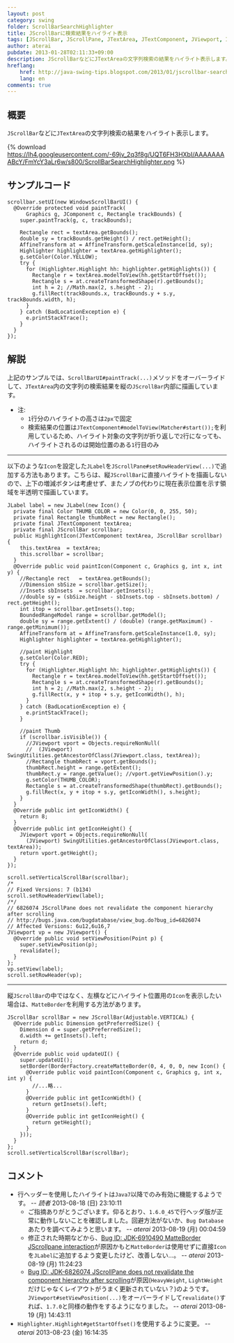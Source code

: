 ```yaml
---
layout: post
category: swing
folder: ScrollBarSearchHighlighter
title: JScrollBarに検索結果をハイライト表示
tags: [JScrollBar, JScrollPane, JTextArea, JTextComponent, JViewport, Icon, Highlighter, Pattern, Matcher, MatteBorder]
author: aterai
pubdate: 2013-01-28T02:11:33+09:00
description: JScrollBarなどにJTextAreaの文字列検索の結果をハイライト表示します。
hreflang:
    href: http://java-swing-tips.blogspot.com/2013/01/jscrollbar-search-highlighter.html
    lang: en
comments: true
---
```

## 概要
`JScrollBar`などに`JTextArea`の文字列検索の結果をハイライト表示します。

{% download https://lh4.googleusercontent.com/-69jv_2q3f8g/UQT6FH3HXbI/AAAAAAAABcY/FmYcY3aLr6w/s800/ScrollBarSearchHighlighter.png %}

## サンプルコード
<pre class="prettyprint"><code>scrollbar.setUI(new WindowsScrollBarUI() {
  @Override protected void paintTrack(
      Graphics g, JComponent c, Rectangle trackBounds) {
    super.paintTrack(g, c, trackBounds);

    Rectangle rect = textArea.getBounds();
    double sy = trackBounds.getHeight() / rect.getHeight();
    AffineTransform at = AffineTransform.getScaleInstance(1d, sy);
    Highlighter highlighter = textArea.getHighlighter();
    g.setColor(Color.YELLOW);
    try {
      for (Highlighter.Highlight hh: highlighter.getHighlights()) {
        Rectangle r = textArea.modelToView(hh.getStartOffset());
        Rectangle s = at.createTransformedShape(r).getBounds();
        int h = 2; //Math.max(2, s.height - 2);
        g.fillRect(trackBounds.x, trackBounds.y + s.y, trackBounds.width, h);
      }
    } catch (BadLocationException e) {
      e.printStackTrace();
    }
  }
});
</code></pre>

## 解説
上記のサンプルでは、`ScrollBarUI#paintTrack(...)`メソッドをオーバーライドして、`JTextArea`内の文字列の検索結果を縦の`JScrollBar`内部に描画しています。

- 注:
    - `1`行分のハイライトの高さは`2px`で固定
    - 検索結果の位置は`JTextComponent#modelToView(Matcher#start());`を利用しているため、ハイライト対象の文字列が折り返しで`2`行になっても、ハイライトされるのは開始位置のある`1`行目のみ

<!-- dummy comment line for breaking list -->

- - - -
以下のような`Icon`を設定した`JLabel`を`JScrollPane#setRowHeaderView(...)`で追加する方法もあります。こちらは、縦`JScrollBar`に直接ハイライトを描画しないので、上下の増減ボタンは考慮せず、またノブの代わりに現在表示位置を示す領域を半透明で描画しています。

<pre class="prettyprint"><code>JLabel label = new JLabel(new Icon() {
  private final Color THUMB_COLOR = new Color(0, 0, 255, 50);
  private final Rectangle thumbRect = new Rectangle();
  private final JTextComponent textArea;
  private final JScrollBar scrollbar;
  public HighlightIcon(JTextComponent textArea, JScrollBar scrollbar) {
    this.textArea  = textArea;
    this.scrollbar = scrollbar;
  }
  @Override public void paintIcon(Component c, Graphics g, int x, int y) {
    //Rectangle rect   = textArea.getBounds();
    //Dimension sbSize = scrollbar.getSize();
    //Insets sbInsets  = scrollbar.getInsets();
    //double sy = (sbSize.height - sbInsets.top - sbInsets.bottom) / rect.getHeight();
    int itop = scrollbar.getInsets().top;
    BoundedRangeModel range = scrollbar.getModel();
    double sy = range.getExtent() / (double) (range.getMaximum() - range.getMinimum());
    AffineTransform at = AffineTransform.getScaleInstance(1.0, sy);
    Highlighter highlighter = textArea.getHighlighter();

    //paint Highlight
    g.setColor(Color.RED);
    try {
      for (Highlighter.Highlight hh: highlighter.getHighlights()) {
        Rectangle r = textArea.modelToView(hh.getStartOffset());
        Rectangle s = at.createTransformedShape(r).getBounds();
        int h = 2; //Math.max(2, s.height - 2);
        g.fillRect(x, y + itop + s.y, getIconWidth(), h);
      }
    } catch (BadLocationException e) {
      e.printStackTrace();
    }

    //paint Thumb
    if (scrollbar.isVisible()) {
      //JViewport vport = Objects.requireNonNull(
      //  (JViewport) SwingUtilities.getAncestorOfClass(JViewport.class, textArea));
      //Rectangle thumbRect = vport.getBounds();
      thumbRect.height = range.getExtent();
      thumbRect.y = range.getValue(); //vport.getViewPosition().y;
      g.setColor(THUMB_COLOR);
      Rectangle s = at.createTransformedShape(thumbRect).getBounds();
      g.fillRect(x, y + itop + s.y, getIconWidth(), s.height);
    }
  }
  @Override public int getIconWidth() {
    return 8;
  }
  @Override public int getIconHeight() {
    JViewport vport = Objects.requireNonNull(
      (JViewport) SwingUtilities.getAncestorOfClass(JViewport.class, textArea));
    return vport.getHeight();
  }
});

scroll.setVerticalScrollBar(scrollbar);
/*
// Fixed Versions: 7 (b134)
scroll.setRowHeaderView(label);
/*/
// 6826074 JScrollPane does not revalidate the component hierarchy after scrolling
// http://bugs.java.com/bugdatabase/view_bug.do?bug_id=6826074
// Affected Versions: 6u12,6u16,7
JViewport vp = new JViewport() {
  @Override public void setViewPosition(Point p) {
    super.setViewPosition(p);
    revalidate();
  }
};
vp.setView(label);
scroll.setRowHeader(vp);
</code></pre>

- - - -
縦`JScrollBar`の中ではなく、左横などにハイライト位置用の`Icon`を表示したい場合は、`MatteBorder`を利用する方法があります。

<pre class="prettyprint"><code>JScrollBar scrollBar = new JScrollBar(Adjustable.VERTICAL) {
  @Override public Dimension getPreferredSize() {
    Dimension d = super.getPreferredSize();
    d.width += getInsets().left;
    return d;
  }
  @Override public void updateUI() {
    super.updateUI();
    setBorder(BorderFactory.createMatteBorder(0, 4, 0, 0, new Icon() {
      @Override public void paintIcon(Component c, Graphics g, int x, int y) {
        //...略...
      }
      @Override public int getIconWidth() {
        return getInsets().left;
      }
      @Override public int getIconHeight() {
        return getHeight();
      }
    }));
  }
};
scroll.setVerticalScrollBar(scrollBar);
</code></pre>

## コメント
- 行ヘッダーを使用したハイライトは`Java7`以降でのみ有効に機能するようです。 -- *読者* 2013-08-18 (日) 23:10:11
    - ご指摘ありがとうございます。仰るとおり、`1.6.0_45`で行ヘッダ版が正常に動作しないことを確認しました。回避方法がないか、`Bug Database`あたりを調べてみようと思います。 -- *aterai* 2013-08-19 (月) 00:04:59
    - 修正された時期などから、[Bug ID: JDK-6910490 MatteBorder JScrollpane interaction](http://bugs.java.com/bugdatabase/view_bug.do?bug_id=6910490)が原因かもと`MatteBorder`は使用せずに直接`Icon`を`JLabel`に追加するよう変更したけど、改善しない…。 -- *aterai* 2013-08-19 (月) 11:24:23
    - [Bug ID: JDK-6826074 JScrollPane does not revalidate the component hierarchy after scrolling](http://bugs.java.com/bugdatabase/view_bug.do?bug_id=6826074)が原因(`HeavyWeight`, `LightWeight`だけじゃなくレイアウトがうまく更新されていない？)のようです。`JViewport#setViewPosition(...)`をオーバーライドして`revalidate()`すれば、`1.7.0`と同様の動作をするようになりました。 -- *aterai* 2013-08-19 (月) 14:43:11
- `Highlighter.Highlight#getStartOffset()`を使用するように変更。 -- *aterai* 2013-08-23 (金) 16:14:35

<!-- dummy comment line for breaking list -->
